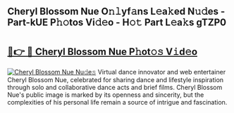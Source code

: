 ## Cheryl Blossom Nue O𝚗𝚕yf𝚊ns L𝚎a𝚔ed N𝚞𝚍es - Part-kUE P𝚑𝚘tos Vi𝚍𝚎o - H𝚘𝚝 Part L𝚎a𝚔s gTZP0

# <h2><a href="http://kfeolx.oniu.top/?m=Cheryl+Blossom+Nue">🔗👉 🔴 Cheryl Blossom Nue P𝚑ot𝚘𝚜 V𝚒d𝚎o</a></h2>

[![Cheryl Blossom Nue Nu𝚍e𝚜](https://i.imgur.com/0qMVB7G.gif)](http://kfeolx.oniu.top/?m=Cheryl+Blossom+Nue)
Virtual dance innovator and web entertainer Cheryl Blossom Nue, celebrated for sharing dance and lifestyle inspiration through solo and collaborative dance acts and brief films. Cheryl Blossom Nue's public image is marked by its openness and sincerity, but the complexities of his personal life remain a source of intrigue and fascination.  
